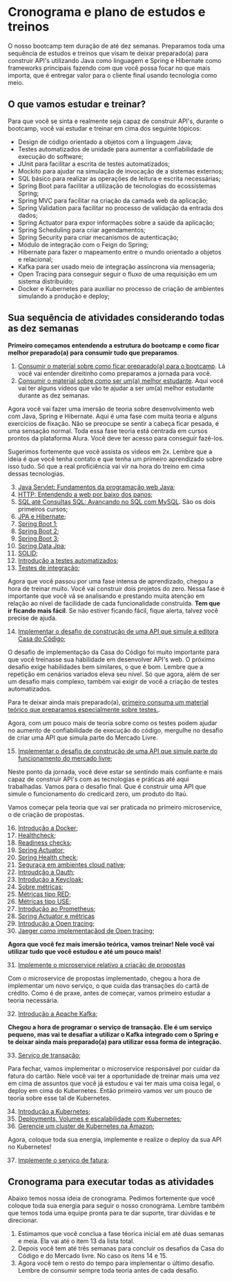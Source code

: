 # Cronograma e plano de estudos e treinos

O nosso bootcamp tem duração de até dez semanas. Preparamos toda uma sequência de estudos e treinos que visam te deixar preparado(a) para construir API's utilizando Java como linguagem e Spring e Hibernate como frameworks principais fazendo com que você possa focar no que mais importa, que é entregar valor para o cliente final usando tecnologia como meio. 

## O que vamos estudar e treinar?

Para que você se sinta e realmente seja capaz de construir API's, durante o bootcamp, você vai estudar e treinar em cima dos seguinte tópicos:

* Design de código orientado a objetos com a linguagem Java;
* Testes automatizados de unidade para aumentar a confiabilidade de execução do software;
* JUnit para facilitar a escrita de testes automatizados;
* Mockito para ajudar na simulação de invocação de a sistemas externos;
* SQL básico para realizar as operações de leitura e escrita necessárias;
* Spring Boot para facilitar a utilização de tecnologias do ecossistemas Spring;
* Spring MVC para facilitar na criação da camada web da aplicação;
* Spring Validation para facilitar no processo de validação da entrada dos dados;
* Spring Actuator para expor informações sobre a saúde da aplicação;
* Spring Scheduling para criar agendamentos;
* Spring Security para criar mecanismos de autenticação;
* Módulo de integração com o Feign do Spring;
* Hibernate para fazer o mapeamento entre o mundo orientado a objetos e relacional;
* Kafka para ser usado meio de integração assíncrona via mensageria;
* Open Tracing para conseguir seguir o fluxo de uma requisição em um sistema distribuído;
* Docker e Kubernetes para auxiliar no processo de criação de ambientes simulando a produção e deploy;

## Sua sequência de atividades considerando todas as dez semanas

**Primeiro começamos entendendo a estrutura do bootcamp e como ficar melhor
preparado(a) para consumir tudo que preparamos**.

1. [Consumir o material sobre como ficar preparado(a) para o bootcamp](fique-preparado(a)-desafios/readme.md). Lá você vai entender direitinho como preparamos a jornada para você. 
2. [Consumir o material sobre como ser um(a) melhor estudante](seja-um(a)-melhor-estudante/readme.md). Aqui você vai ter alguns vídeos que vão te ajudar a ser um(a) melhor estudante durante as dez semanas.

Agora você vai fazer uma imersão de teoria sobre desenvolvimento web com Java, Spring e Hibernate. Aqui é uma fase com muita teoria e alguns exercícios de fixação. Não se preocupe se sentir a cabeça ficar pesada, é uma sensação normal. Toda essa fase teoria está centrada em cursos prontos 
da plataforma Alura. Você deve ter acesso para conseguir fazê-los.

Sugerimos fortemente que você assista os videos em 2x. Lembre que a ideia é que você tenha contato e que tenha um primeiro aprendizado sobre isso tudo. Só que a real proficiência vai vir na hora do treino em cima dessas tecnologias.

3. [Java Servlet: Fundamentos da programação web Java](https://www.alura.com.br/curso-online-servlets-fundamentos-programacao-web-java);
4. [HTTP: Entendendo a web por baixo dos panos](https://www.alura.com.br/curso-online-http-fundamentos);
5. [SQL até Consultas SQL: Avançando no SQL com MySQL](https://www.alura.com.br/formacao-oracle-mysql). São os dois primeiros cursos;
6. [JPA e Hibernate](https://www.alura.com.br/curso-online-jpa-hibernate-persistencia-objetos);
7. [Spring Boot 1](https://www.alura.com.br/curso-online-spring-boot-api-rest);
8. [Spring Boot 2](https://www.alura.com.br/curso-online-spring-boot-seguranca-cache-monitoramento);
9. [Spring Boot 3](https://www.alura.com.br/curso-online-spring-data-jpa);
10. [Spring Data Jpa](https://www.alura.com.br/curso-online-spring-data-jpa);
11. [SOLID](https://www.alura.com.br/curso-online-orientacao-a-objetos-avancada-e-principios-solid);
12. [Introdução a testes automatizados](https://www.alura.com.br/curso-online-tdd);
13. [Testes de integração](https://www.alura.com.br/curso-online-teste-de-integracao);

Agora que você passou por uma fase intensa de aprendizado, chegou a hora de treinar muito. Você vai construir dois projetos do zero. Nessa fase é importante que você vá se analisando e prestando muita atenção em relação ao nível de facilidade de cada funcionalidade construída. **Tem que ir ficando mais fácil**. Se não estiver ficando fácil, fique alerta, talvez você precise de ajuda. 

14. [Implementar o desafio de construção de uma API que simule a editora Casa do Código](./treino-casa-do-codigo);

O desafio de implementação da Casa do Código foi muito importante para que você treinasse sua habilidade em desenvolver API's web. O próximo desafio exige habilidades bem similares, o que é bom. Lembre que a repetição em cenários variados eleva seu nível. Só que agora, além de ser um desafio mais complexo, também vai exigir de você a criação de testes automatizados. 

Para te deixar ainda mais preparado(a), [primeiro consuma um material teórico que preparamos especialmente sobre testes.](/testes-automatizados-reveladores-de-bugs). 

Agora, com um pouco mais de teoria sobre como os testes podem ajudar no aumento de confiabilidade de execução do código, mergulhe no desafio de criar uma API que simula parte do Mercado Livre.

15. [Implementar o desafio de construção de uma API que simule parte do funcionamento do mercado livre](./treino-mercado-livre);

Neste ponto da jornada, você deve estar se sentindo mais confiante e mais capaz de construir API's com as tecnologias e práticas até aqui trabalhadas. Vamos para o desafio final. Que é construir uma API que simule o funcionamento do credicard zero, um produto do Itaú. 

Vamos começar pela teoria que vai ser praticada no primeiro microservice, o de criação de propostas.

16. [Introdução a Docker](https://www.alura.com.br/curso-online-docker-e-docker-compose);
17. [Healthcheck](informacao_procedural/healthcheck.md);
18. [Readiness checks](informacao_procedural/readiness_checks.md);
19. [Spring Actuator](informacao_suporte/spring-actuator.md);
20. [Spring Health check](informacao_suporte/spring-health-check.md);
21. [Seguraça em ambientes cloud native](informacao_procedural/seguranca_cloud_native.md);
22. [Introudção a Oauth](informacao_suporte/oauth2.md);
23. [Introdução a Keycloak](informacao_suporte/keycloak.md);
24. [Sobre métricas](informacao_procedural/metric.md);
25. [Métricas tipo RED](informacao_procedural/metric-red.md);
26. [Métricas tipo USE](informacao_procedural/metric-use.md);
27. [Introdução ao Prometheus](informacao_procedural/prometheus.md);
28. [Spring Actuator e métricas](informacao_suporte/spring-actuator-metrics.md)
29. [Introdução a Open tracing](informacao_procedural/open-tracing.md);
30. [Jaeger como implementaçãod de Open tracing](informacao_suporte/jaeger.md);

**Agora que você fez mais imersão teórica, vamos treinar! Nele você vai utilizar tudo que você estudou e até um pouco mais!**

31. [Implemente o microservice relativo a criação de propostas](proposta/)

Com o microservice de propostas implementado, chegou a hora de implementar um novo serviço, o que cuida das transações do cartã de crédito. Como é de praxe, antes de começar, vamos primeiro estudar a teoria necessária. 

32. [Introdução a Apache Kafka](https://www.alura.com.br/curso-online-kafka-introducao-a-streams-em-microservicos);

**Chegou a hora de programar o serviço de transação. Ele é um serviço pequeno, mas vai te desafiar a utilizar o Kafka integrado com o Spring e te deixar ainda mais preparado(a) para utilizar essa forma de integração.**

33. [Serviço de transação](transacao/);

Para fechar, vamos implementar o microservice responsável por cuidar da fatura do cartão. Nele você vai ter a oportunidade de treinar mais uma vez em cima de assuntos que você já estudou e vai ter mais uma coisa legal, o deploy em cima do Kubernetes. Então primeiro vamos ver um pouco de teoria sobre esse tal de Kubernetes. 

34. [Introdução a Kubernetes](https://www.alura.com.br/curso-online-kubernetes-pods-services-configmap);
35. [Deployments, Volumes e escalabilidade com Kubernetes](https://www.alura.com.br/curso-online-kubernetes-deployments-volumes-escalabilidade);
36. [Gerencie um cluster de Kubernetes na Amazon](https://www.alura.com.br/curso-online-amazon-eks-kubernetes);

Agora, coloque toda sua energia, implemente e realize o deploy da sua API no Kubernetes!

37. [Implemente o serviço de fatura](fatura/);

## Cronograma para executar todas as atividades

Abaixo temos nossa ideia de cronograma. Pedimos fortemente que você coloque toda sua energia para seguir o nosso cronograma. Lembre também que temos toda uma equipe pronta para te dar suporte, tirar dúvidas e te direcionar.

1. Estimamos que você conclua a fase téorica inicial em até duas semanas e meia. Ela vai até o item 13 da lista total. 
2. Depois você tem até três semanas para concluir os desafios da Casa do Código e do Mercado livre. No caso os itens 14 e 15. 
3. Agora você tem o resto do tempo para implementar o último desafio. Lembre de consumir sempre toda teoria antes de cada desafio. 

